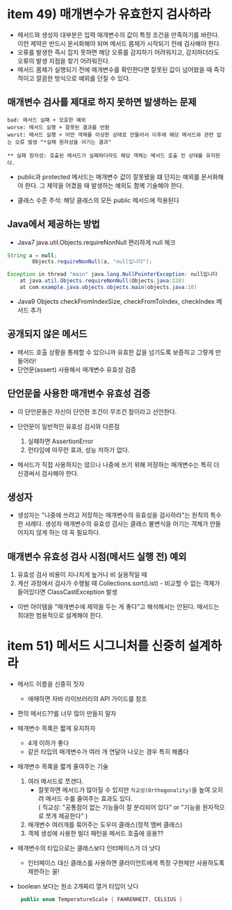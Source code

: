 # item 49) 매개변수가 유효한지 검사하라

- 메서드와 생성자 대부분은 입력 매개변수의 값이 특정 조건을 만족하기를 바란다. 이런 제약은 반드시 문서화해야 되며 메서드 몸체가 시작되기 전에 검사해야 한다.   
- 오류를 발생한 즉시 잡지 못하면 해당 오류를 감지하기 어려워지고, 감지하더라도 오류의 발생 지점을 찾기 어려워진다.
- 메서드 몸체가 실행되기 전에 매개변수를 확인한다면 잘못된 값이 넘어왔을 때 즉각적이고 깔끔한 방식으로 예외를 던질 수 있다.

## 매개변수 검사를 제대로 하지 못하면 발생하는 문제
    bad: 메서드 실패 + 모호한 예외
    worse: 메서드 실행 + 잘못된 결과를 반환
    worst: 메서드 실행 + 어떤 객체를 이상한 상태로 만들어서 이후에 해당 메서드와 관련 없는 오류 발생 ^*실패 원자성을 어기는 결과^

    ** 실패 원자성: 호출된 메서드가 실패하더라도 해당 객체는 메서드 호출 전 상태를 유지한다.

- public과 protected 메서드는 매개변수 값이 잘못됐을 떄 던지는 예외를 문서화해야 한다. 그 제약을 어겼을 때 발생하는 예외도 함께 기술해야 한다. 

- 클래스 수준 주석: 해당 클래스의 모든 public 메서드에 적용된다

## Java에서 제공하는 방법 
- Java7 java.util.Objects.requireNonNull 편리하게 null 체크
```java 
String a = null;
        Objects.requireNonNull(a, "null입니다");
```
```java 
Exception in thread "main" java.lang.NullPointerException: null입니다
	at java.util.Objects.requireNonNull(Objects.java:228)
	at com.example.java.objects.objects.main(objects.java:10)
```

- Java9 Objects
    checkFromIndexSize, checkFromToIndex, checkIndex 메서드 추가

## 공개되지 않은 메서드
 - 메서드 호출 상황을 통제할 수 있으니까 유효한 값을 넘기도록 보증하고 그렇게 만들어라!      
- 단언문(assert) 사용해서 매개변수 유효성 검증

## 단언문을 사용한 매개변수 유효성 검증
- 이 단언문들은 자신이 단언한 조건이 무조건 참이라고 선언한다.
- 단언문이 일반적인 유효성 검사와 다른점
    1. 실패하면 AssertionError
    2. 런타임에 아무런 효과, 성능 저하가 없다.

- 메서드가 직접 사용하지는 않으나 나중에 쓰기 위해 저장하는 매개변수는 특히 더 신경써서 검사해야 한다. 

## 생성자
- 생성자는 "나중에 쓰려고 저장하는 매개변수의 유효성을 검사하라"는 원칙의 특수한 사례다. 생성자 매개변수의 유효성 검사는 클래스 불변식을 어기는 객체가 만들어지지 않게 하는 데 꼭 필요하다. 

## 매개변수 유효성 검사 시점(메서드 실행 전) 예외
1. 유효성 검사 비용이 지나치게 높거나 비 실용적일 때
2. 계산 과정에서 검사가 수행될 때
    Collections.sort(List) - 비교할 수 없는 객체가 들어있다면 ClassCastException 발생

- 이번 아이템을 "매개변수에 제약을 두는 게 좋다"고 해석해서는 안된다. 메서드는 최대한 범용적으로 설계해야 한다. 


# item 51) 메서드 시그니처를 신중히 설계하라

- 메서드 이름을 신중히 짓자  
    - 애매하면 자바 라이브러리의 API 가이드를 참조
- 편의 메서드??를 너무 많이 만들지 말자
- 매개변수 목록은 짧게 유지하자  
    - 4개 이하가 좋다
    - 같은 타입의 매개변수가 여러 개 연달아 나오는 경우 특히 해롭다  

- 매개변수 목록을 짧게 줄여주는 기술 
    1. 여러 메서드로 쪼갠다.
        - 잘못하면 메서드가 많아질 수 있지만 `직교성(Orthogonality)`을 높여 오히려 메서드 수를 줄여주는 효과도 있다.  
        ( 직교성: "공통점이 없는 기능들이 잘 분리되어 있다" or "기능을 원자적으로 쪼개 제공한다" )
    2. 매개변수 여러개를 묶어주는 도우미 클래스(정적 멤버 클래스)
    3. 객체 생성에 사용한 빌더 패턴을 메서드 호출에 응용?? 

- 매개변수의 타입으로는 클래스보다 인터페이스가 더 낫다
    - 인터페이스 대신 클래스를 사용하면 클라이언트에게 특정 구현체만 사용하도록 제한하는 꼴!
- boolean 보다는 원소 2개짜리 열거 타입이 낫다
    ```java
     public enum TemperatureScale { FAHRENHEIT, CELSIUS } 

